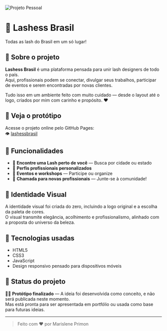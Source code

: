 ![Projeto Pessoal](https://img.shields.io/badge/Projeto-Pessoal-C2858A?style=flat&logoColor=white)

# 💎 Lashess Brasil

Todas as lash do Brasil em um só lugar!

## 💎 Sobre o projeto

**Lashess Brasil** é uma plataforma pensada para unir lash designers de todo o país.  
Aqui, profissionais podem se conectar, divulgar seus trabalhos, participar de eventos e serem encontradas por novas clientes.

Tudo isso em um ambiente feito com muito cuidado — desde o layout até o logo, criados por mim com carinho e propósito. ♥

## 💎 Veja o protótipo

Acesse o projeto online pelo GitHub Pages:  
👁️ [lashessbrasil](https://primonmari.github.io/landing-page-lashss/)

## 💎 Funcionalidades

- 🤍 **Encontre uma Lash perto de você** — Busca por cidade ou estado  
- 🤍 **Perfis profissionais personalizados**  
- 🤍 **Eventos e workshops** — Participe ou organize  
- 🤍 **Chamada para novas profissionais** — Junte-se à comunidade!

## 💎 Identidade Visual

A identidade visual foi criada do zero, incluindo a logo original e a escolha da paleta de cores.  
O visual transmite elegância, acolhimento e profissionalismo, alinhado com a proposta do universo da beleza.

## 💎 Tecnologias usadas

- HTML5  
- CSS3  
- JavaScript 
- Design responsivo pensado para dispositivos móveis

## 💎 Status do projeto

🤍✨ **Protótipo finalizado** — A ideia foi desenvolvida como conceito, e não será publicada neste momento.  
Mas está pronta para ser apresentada em portfólio ou usada como base para futuras ideias. 


---

> Feito com ♥ por Marislene Primon

